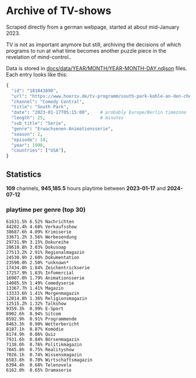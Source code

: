 # Archive of TV-shows

Scraped directly from a german webpage, started at about mid-January 2023.

TV is not as important anymore but still, archiving the decisions of which programs to run at what time
becomes another puzzle piece in the revelation of mind-control.. 

Data is stored in [docs/data/YEAR/MONTH/YEAR-MONTH-DAY.ndjson](docs/data/) files. 
Each entry looks like this:

```python
{
  "id": "181043890", 
  "url": "https://www.hoerzu.de/tv-programm/south-park-kohle-an-den-chefkoch/bid_181043890/", 
  "channel": "Comedy Central", 
  "title": "South Park", 
  "date": "2023-01-17T05:15:00",    # probably Europe/Berlin timezone 
  "length": 25,                     # minutes 
  "sub_title": "Serie", 
  "genre": "Erwachsenen-Animationsserie", 
  "season": 2, 
  "episode": 14, 
  "year": 1998, 
  "countries": ["USA"],
}
```

## Statistics

**109** channels, **945,185.5** hours playtime between **2023-01-17** and **2024-07-12**


### playtime per genre (top 30)

    61631.5h 6.52% Nachrichten
    44202.4h 4.68% Verkaufsshow
    38687.6h 4.09% Krimiserie
    33671.2h 3.56% Werbesendung
    29731.9h 3.15% Dokureihe
    28610.8h 3.03% Dokusoap
    27513.2h 2.91% Regionalmagazin
    24530.9h 2.60% Dokumentation
    23590.0h 2.50% *unknown*
    17434.0h 1.84% Zeichentrickserie
    17257.9h 1.83% Infomercial
    16907.0h 1.79% Animationsserie
    14085.5h 1.49% Comedyserie
    13367.7h 1.41% Magazin
    13333.6h 1.41% Morgenmagazin
    12814.8h 1.36% Religionsmagazin
    12515.2h 1.32% Talkshow
    9359.3h  0.99% E-Sport
    8902.6h  0.94% Sitcom
    8592.9h  0.91% Programmende
    8463.3h  0.90% Wetterbericht
    8187.1h  0.87% Komödie
    8174.9h  0.86% Quiz
    7931.6h  0.84% Börsenmagazin
    7138.0h  0.76% Politikmagazin
    7045.8h  0.75% Realityshow
    7026.1h  0.74% Wissensmagazin
    6583.8h  0.70% Wirtschaftsmagazin
    6394.4h  0.68% Telenovela
    6162.0h  0.65% Dramaserie
